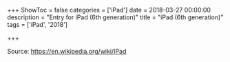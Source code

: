 +++
ShowToc = false
categories = ['iPad']
date = 2018-03-27 00:00:00
description = "Entry for iPad (6th generation)"
title = "iPad (6th generation)"
tags = ['iPad', '2018']

+++

Source: https://en.wikipedia.org/wiki/IPad

